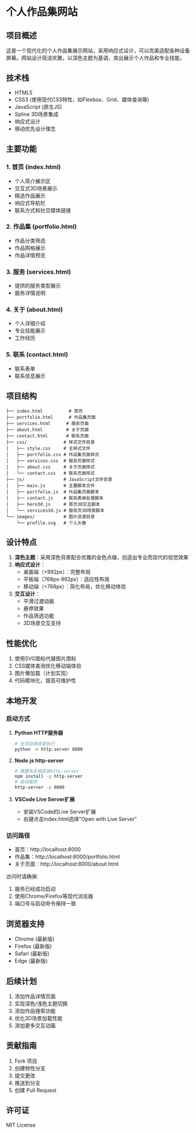# 个人作品集网站

## 项目概述
这是一个现代化的个人作品集展示网站，采用响应式设计，可以完美适配各种设备屏幕。网站设计简洁优雅，以深色主题为基调，突出展示个人作品和专业技能。

## 技术栈
- HTML5
- CSS3 (使用现代CSS特性，如Flexbox、Grid、媒体查询等)
- JavaScript (原生JS)
- Spline 3D场景集成
- 响应式设计
- 移动优先设计理念

## 主要功能

### 1. 首页 (index.html)
- 个人简介展示区
- 交互式3D场景展示
- 精选作品展示
- 响应式导航栏
- 联系方式和社交媒体链接

### 2. 作品集 (portfolio.html)
- 作品分类筛选
- 作品网格展示
- 作品详情预览

### 3. 服务 (services.html)
- 提供的服务类型展示
- 服务详情说明

### 4. 关于 (about.html)
- 个人详细介绍
- 专业技能展示
- 工作经历

### 5. 联系 (contact.html)
- 联系表单
- 联系信息展示

## 项目结构
```
├── index.html          # 首页
├── portfolio.html      # 作品集页面
├── services.html      # 服务页面
├── about.html         # 关于页面
├── contact.html       # 联系页面
├── css/              # 样式文件目录
│   ├── style.css     # 主样式文件
│   ├── portfolio.css # 作品集页面样式
│   ├── services.css  # 服务页面样式
│   ├── about.css     # 关于页面样式
│   └── contact.css   # 联系页面样式
├── js/               # JavaScript文件目录
│   ├── main.js       # 主要脚本文件
│   ├── portfolio.js  # 作品集页面脚本
│   ├── contact.js    # 联系表单处理脚本
│   ├── hero3d.js     # 首页3D交互脚本
│   └── services3d.js # 服务页3D场景脚本
└── images/           # 图片资源目录
    └── profile.svg   # 个人头像
```

## 设计特点
1. **深色主题**：采用深色背景配合优雅的金色点缀，创造出专业而现代的视觉效果
2. **响应式设计**：
   - 桌面端（>992px）：完整布局
   - 平板端（768px-992px）：适应性布局
   - 移动端（<768px）：简化布局，优化移动体验
3. **交互设计**：
   - 平滑过渡动画
   - 悬停效果
   - 作品筛选功能
   - 3D场景交互支持

## 性能优化
1. 使用SVG图标代替图片图标
2. CSS媒体查询优化移动端体验
3. 图片懒加载（计划实现）
4. 代码模块化，提高可维护性

## 本地开发

### 启动方式

1. **Python HTTP服务器**
   ```bash
   # 在项目根目录执行
   python -m http.server 8000
   ```

2. **Node.js http-server**
   ```bash
   # 需要先全局安装http-server
   npm install -g http-server
   # 启动服务
   http-server -p 8000
   ```

3. **VSCode Live Server扩展**
   - 安装VSCode的Live Server扩展
   - 右键点击index.html选择"Open with Live Server"

### 访问路径
- 首页：http://localhost:8000
- 作品集：http://localhost:8000/portfolio.html
- 关于页面：http://localhost:8000/about.html


访问时请确保:
1. 服务已经成功启动
2. 使用Chrome/Firefox等现代浏览器
3. 端口号与启动命令保持一致

## 浏览器支持
- Chrome (最新版)
- Firefox (最新版)
- Safari (最新版)
- Edge (最新版)

## 后续计划
1. 添加作品详情页面
2. 实现深色/浅色主题切换
3. 添加作品搜索功能
4. 优化3D场景加载性能
5. 添加更多交互动画

## 贡献指南
1. Fork 项目
2. 创建特性分支
3. 提交更改
4. 推送到分支
5. 创建 Pull Request

## 许可证
MIT License